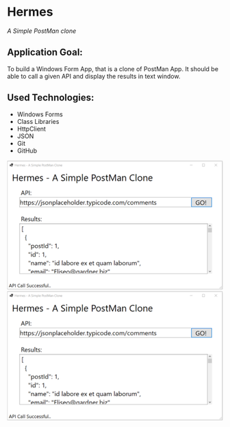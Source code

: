 # Hermes 
*A Simple PostMan clone*

## Application Goal:
To build a Windows Form App, that is a clone of PostMan App.
It should be able to call a given API and display the results in text window.

## Used Technologies:
- Windows Forms
- Class Libraries
- HttpClient
- JSON
- Git
- GitHub

![Application after successful API call](Images\hermes-screenshot-after-successful-call.png "Application after successful API call")
![Application after launch](Images\hermes-screenshot-after-successful-call.png "Application after launch")
